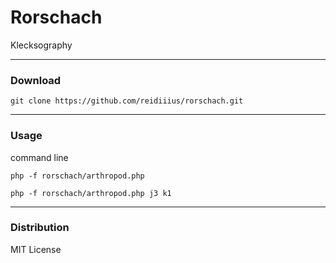 # Rorschach
Klecksography

---

### Download

    git clone https://github.com/reidiiius/rorschach.git

---

### Usage
command line

    php -f rorschach/arthropod.php

    php -f rorschach/arthropod.php j3 k1 

---

### Distribution
MIT License

